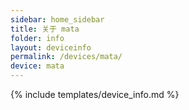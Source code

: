 ```yaml
---
sidebar: home_sidebar
title: 关于 mata
folder: info
layout: deviceinfo
permalink: /devices/mata/
device: mata
---
```

{% include templates/device_info.md %}
